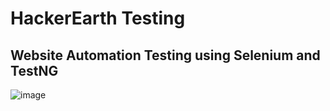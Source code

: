 # HackerEarth Testing
## Website Automation Testing using Selenium and TestNG
![image](https://user-images.githubusercontent.com/46700921/113923197-e0e08100-9805-11eb-86ef-68c0908b4f06.png)

